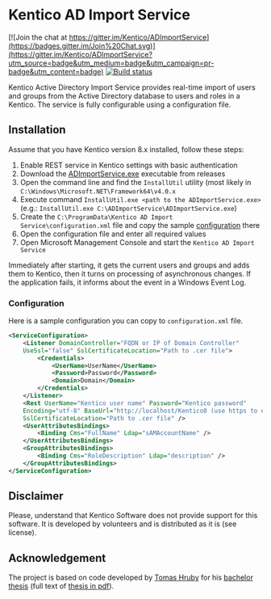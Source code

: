 # Kentico AD Import Service

[![Join the chat at https://gitter.im/Kentico/ADImportService](https://badges.gitter.im/Join%20Chat.svg)](https://gitter.im/Kentico/ADImportService?utm_source=badge&utm_medium=badge&utm_campaign=pr-badge&utm_content=badge)
[![Build status](https://ci.appveyor.com/api/projects/status/jin5kt2gx4co2gre?svg=true)](https://ci.appveyor.com/project/kentico/adimportservice)

Kentico Active Directory Import Service provides real-time import of users and groups from the Active Directory database to users and roles in a Kentico. The service is fully configurable using a configuration file.


## Installation

Assume that you have Kentico version 8.x installed, follow these steps:

1. Enable REST service in Kentico settings with basic authentication
2. Download the [ADImportService.exe](https://github.com/Kentico/ADImportService/releases/latest) executable from releases
3. Open the command line and find the ```InstallUtil``` utility (most likely in ```C:\Windows\Microsoft.NET\Framework64\v4.0.x```
4. Execute command ```InstallUtil.exe <path to the ADImportService.exe>``` (e.g.: ```InstallUtil.exe C:\ADImportService\ADImportService.exe```)
5. Create the ```C:\ProgramData\Kentico AD Import Service\configuration.xml``` file and copy the sample [configuration](#configuration) there
6. Open the configuration file and enter all required values
7. Open Microsoft Management Console and start the ```Kentico AD Import Service```

Immediately after starting, it gets the current users and groups and adds them to Kentico, then it turns on processing of asynchronous changes. If the application fails, it informs about the event in a Windows Event Log.


### Configuration

Here is a sample configuration you can copy to ```configuration.xml``` file. 

```xml
<ServiceConfiguration>
	<Listener DomainController="FQDN or IP of Domain Controller" 
	UseSsl="false" SslCertificateLocation="Path to .cer file">
		<Credentials>
			<UserName>UserName</UserName>
			<Password>Password</Password>
			<Domain>Domain</Domain>
		</Credentials>
	</Listener>
	<Rest UserName="Kentico user name" Password="Kentico password" 
	Encoding="utf-8" BaseUrl="http://localhost/Kentico8 (use https to ebnable SSL)" 
	SslCertificateLocation="Path to .cer file" />
	<UserAttributesBindings>
		<Binding Cms="FullName" Ldap="sAMAccountName" />
	</UserAttributesBindings>
	<GroupAttributesBindings>
		<Binding Cms="RoleDescription" Ldap="description" />
	</GroupAttributesBindings>
</ServiceConfiguration>
```

## Disclaimer

Please, understand that Kentico Software does not provide support for this software. It is developed by volunteers and is distributed as it is (see license).


## Acknowledgement

The project is based on code developed by [Tomas Hruby](https://github.com/TomHruby) for his [bachelor thesis](https://is.muni.cz/th/396080/fi_b/?furl=%2Fth%2F396080%2Ffi_b%2F;so=nx;lang=en) (full text of [thesis in pdf](https://is.muni.cz/th/396080/fi_b/thesis.pdf)).
